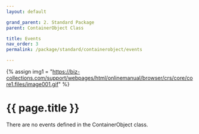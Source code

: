 ```yaml
---
layout: default

grand_parent: 2. Standard Package
parent: ContainerObject Class

title: Events
nav_order: 3
permalink: /package/standard/containerobject/events

---
```

{% assign img1 = "https://biz-collections.com/support/webpages/html/onlinemanual/browser/crs/core/core1.files/image001.gif" %}


# {{ page.title }}

There are no events defined in the ContainerObject class.